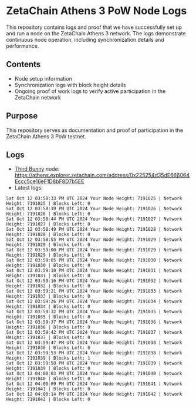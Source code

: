# ZetaChain Athens 3 PoW Node Logs
This repository contains logs and proof that we have successfully set up and run a node on the ZetaChain Athens 3 network. The logs demonstrate continuous node operation, including synchronization details and performance.

## Contents
- Node setup information
- Synchronization logs with block height details
- Ongoing proof of work logs to verify active participation in the ZetaChain network

## Purpose
This repository serves as documentation and proof of participation in the ZetaChain Athens 3 PoW testnet.

## Logs

- [Third Bunny](https://thirdbunny.xyz/) node: https://athens.explorer.zetachain.com/address/0x225254d35dE666064Eccc5ce16eF1D8bF8D7b5EE
- Latest logs:
```
Sat Oct 12 03:58:33 PM UTC 2024 Your Node Height: 7191025 | Network Height: 7191025 | Blocks Left: 0
Sat Oct 12 03:58:39 PM UTC 2024 Your Node Height: 7191026 | Network Height: 7191026 | Blocks Left: 0
Sat Oct 12 03:58:44 PM UTC 2024 Your Node Height: 7191027 | Network Height: 7191027 | Blocks Left: 0
Sat Oct 12 03:58:49 PM UTC 2024 Your Node Height: 7191028 | Network Height: 7191028 | Blocks Left: 0
Sat Oct 12 03:58:55 PM UTC 2024 Your Node Height: 7191029 | Network Height: 7191029 | Blocks Left: 0
Sat Oct 12 03:59:00 PM UTC 2024 Your Node Height: 7191029 | Network Height: 7191029 | Blocks Left: 0
Sat Oct 12 03:59:05 PM UTC 2024 Your Node Height: 7191030 | Network Height: 7191030 | Blocks Left: 0
Sat Oct 12 03:59:10 PM UTC 2024 Your Node Height: 7191031 | Network Height: 7191031 | Blocks Left: 0
Sat Oct 12 03:59:16 PM UTC 2024 Your Node Height: 7191032 | Network Height: 7191032 | Blocks Left: 0
Sat Oct 12 03:59:21 PM UTC 2024 Your Node Height: 7191033 | Network Height: 7191033 | Blocks Left: 0
Sat Oct 12 03:59:26 PM UTC 2024 Your Node Height: 7191034 | Network Height: 7191034 | Blocks Left: 0
Sat Oct 12 03:59:32 PM UTC 2024 Your Node Height: 7191035 | Network Height: 7191035 | Blocks Left: 0
Sat Oct 12 03:59:37 PM UTC 2024 Your Node Height: 7191036 | Network Height: 7191036 | Blocks Left: 0
Sat Oct 12 03:59:42 PM UTC 2024 Your Node Height: 7191037 | Network Height: 7191037 | Blocks Left: 0
Sat Oct 12 03:59:47 PM UTC 2024 Your Node Height: 7191038 | Network Height: 7191038 | Blocks Left: 0
Sat Oct 12 03:59:53 PM UTC 2024 Your Node Height: 7191038 | Network Height: 7191039 | Blocks Left: 1
Sat Oct 12 03:59:58 PM UTC 2024 Your Node Height: 7191039 | Network Height: 7191039 | Blocks Left: 0
Sat Oct 12 04:00:03 PM UTC 2024 Your Node Height: 7191040 | Network Height: 7191040 | Blocks Left: 0
Sat Oct 12 04:00:09 PM UTC 2024 Your Node Height: 7191041 | Network Height: 7191041 | Blocks Left: 0
Sat Oct 12 04:00:14 PM UTC 2024 Your Node Height: 7191042 | Network Height: 7191042 | Blocks Left: 0
```
